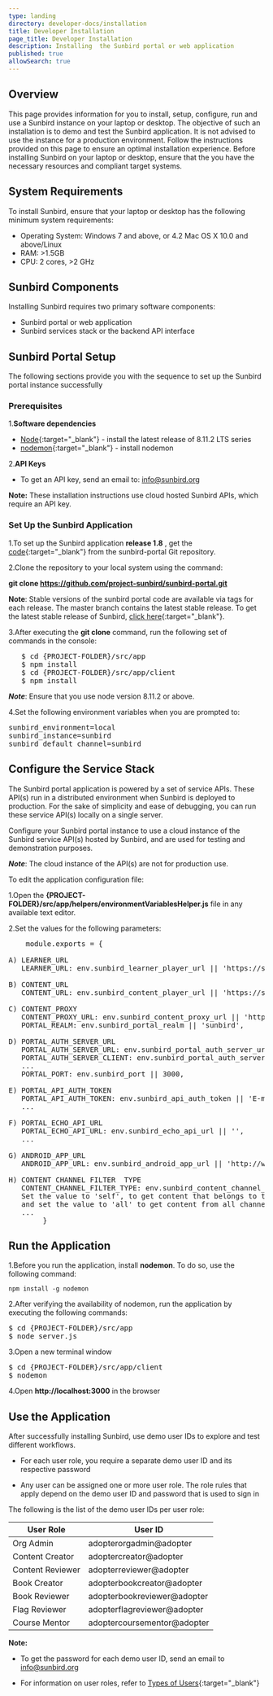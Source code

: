 ```yaml
---
type: landing
directory: developer-docs/installation
title: Developer Installation
page_title: Developer Installation
description: Installing  the Sunbird portal or web application
published: true
allowSearch: true
---
```


## Overview

This page provides information for you to install, setup, configure, run and use a Sunbird instance on your laptop or desktop. The objective of such an installation is to demo and test the Sunbird application. It is not advised to use the instance for a production environment. Follow the instructions provided on this page to ensure an optimal installation experience. Before installing Sunbird on your laptop or desktop, ensure that the you have the necessary resources and compliant target systems. 

## System Requirements

To install Sunbird, ensure that your laptop or desktop has the following minimum system requirements:

- Operating System: Windows 7 and above, or 4.2 Mac OS X 10.0 and above/Linux  
- RAM: >1.5GB
- CPU: 2 cores, >2 GHz

## Sunbird Components
Installing Sunbird requires two primary software components:

- Sunbird portal or web application
- Sunbird services stack or the backend API interface

## Sunbird Portal Setup

The following sections provide you with the sequence to set up the Sunbird portal instance successfully 

### Prerequisites

1.**Software dependencies**
	
   * [Node](https://nodejs.org/en/download/){:target="_blank"} - install the latest release of 8.11.2 LTS series
   * [nodemon](https://www.npmjs.com/package/nodemon){:target="_blank"} - install nodemon

2.**API Keys**

   * To get an API key, send an email to: info@sunbird.org

**Note:** These installation instructions use cloud hosted Sunbird APIs, which require an API key.

### Set Up the Sunbird Application 

1.To set up the Sunbird application **release 1.8** , get the [code](https://github.com/project-sunbird/sunbird-portal.git){:target="_blank"} from the sunbird-portal Git repository. 

2.Clone the repository to your local system using the command:
    
   **git clone https://github.com/project-sunbird/sunbird-portal.git**

**Note**: Stable versions of the sunbird portal code are available via tags for each release. The master branch contains the latest stable release. To get the latest stable release of Sunbird, [click here](https://github.com/project-sunbird/sunbird-portal/){:target="_blank"}.

3.After executing the **git clone** command, run the following set of commands in the console:

<pre>
   $ cd {PROJECT-FOLDER}/src/app
   $ npm install
   $ cd {PROJECT-FOLDER}/src/app/client
   $ npm install
</pre>

***Note***: Ensure that you use node version 8.11.2 or above. 

4.Set the following environment variables when you are prompted to:

<pre>
sunbird_environment=local 
sunbird_instance=sunbird
sunbird_default_channel=sunbird
</pre>

## Configure the Service Stack

The Sunbird portal application is powered by a set of service APIs. These API(s) run in a distributed environment when Sunbird is  deployed to production. For the sake of simplicity and ease of debugging, you can run these service API(s) locally on a single server.

Configure your Sunbird portal instance to use a cloud instance of the Sunbird service API(s) hosted by Sunbird, and are used for testing and demonstration purposes. 

***Note***: The cloud instance of the API(s) are not for production use.

To edit the application configuration file:

1.Open the **{PROJECT-FOLDER}/src/app/helpers/environmentVariablesHelper.js**  file in any available text editor. 

2.Set the values for the following parameters:
<pre>
    module.exports = {
        
A) LEARNER_URL   
   LEARNER_URL: env.sunbird_learner_player_url || 'https://staging.open-sunbird.org/api/',                    
      
B) CONTENT_URL
   CONTENT_URL: env.sunbird_content_player_url || 'https://staging.open-sunbird.org/api/',                   
        
C) CONTENT_PROXY  
   CONTENT_PROXY_URL: env.sunbird_content_proxy_url || 'https://staging.open-sunbird.org',                    
   PORTAL_REALM: env.sunbird_portal_realm || 'sunbird',
        
D) PORTAL_AUTH_SERVER_URL
   PORTAL_AUTH_SERVER_URL: env.sunbird_portal_auth_server_url || 'https://staging.open-sunbird.org/auth',     
   PORTAL_AUTH_SERVER_CLIENT: env.sunbird_portal_auth_server_client || "portal",
   ...
   PORTAL_PORT: env.sunbird_port || 3000,
        	
E) PORTAL_API_AUTH_TOKEN     
   PORTAL_API_AUTH_TOKEN: env.sunbird_api_auth_token || 'E-mail to: info@sunbird.org' to get Auth-Token 
   ...
        
F) PORTAL_ECHO_API_URL
   PORTAL_ECHO_API_URL: env.sunbird_echo_api_url || '',                                                       
   ...
	
G) ANDROID_APP_URL
   ANDROID_APP_URL: env.sunbird_android_app_url || 'http://www.sunbird.org'   

H) CONTENT CHANNEL FILTER  TYPE
   CONTENT_CHANNEL_FILTER_TYPE: env.sunbird_content_channel_filter_type || 'all',
   Set the value to 'self', to get content that belongs to the current user's channel, 
   and set the value to 'all' to get content from all channels
   ...
   		}
</pre>   

## Run the Application

1.Before you run the application, install **nodemon**. To do so, use the following command:

`npm install -g nodemon`

2.After verifying the availability of nodemon, run the application by executing the following commands:

<pre>
$ cd {PROJECT-FOLDER}/src/app
$ node server.js
</pre>
    
3.Open a new terminal window
<pre>
$ cd {PROJECT-FOLDER}/src/app/client
$ nodemon
</pre>

4.Open **http://localhost:3000** in the browser
 
## Use the Application  

After successfully installing Sunbird, use demo user IDs to explore and test different workflows.

* For each user role, you require a separate demo user ID and its respective password

* Any user can be assigned one or more user role. The role rules that apply depend on the demo user ID and password that is used to sign in 
 
The following is the list of the demo user IDs per user role:

 User Role |	User ID
 ---------|----------
Org Admin| adopterorgadmin@adopter
Content Creator| adoptercreator@adopter 
Content Reviewer| adopterreviewer@adopter
Book Creator| adopterbookcreator@adopter 
Book Reviewer| adopterbookreviewer@adopter
Flag Reviewer| adopterflagreviewer@adopter
Course Mentor| adoptercoursementor@adopter

**Note:** 

* To get the password for each demo user ID, send an email to info@sunbird.org

* For information on user roles, refer to [Types of Users](pages/features-documentation/userrole){:target="_blank"}

